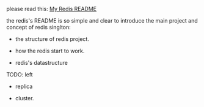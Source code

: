 please read this: [My Redis README](https://github.com/learnprogram2/redis/blob/master/README.md)

the redis's README is so simple and clear to introduce the main project and concept of redis singlton:

- the structure of redis project.

- how the redis start to work.

- redis's datastructure


TODO: left

- replica

- cluster.






